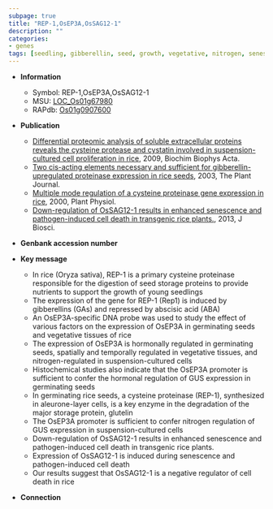 ```yaml
---
subpage: true
title: "REP-1,OsEP3A,OsSAG12-1"
description: ""
categories:
- genes
tags: [seedling, gibberellin, seed, growth, vegetative, nitrogen, senescence, cell death]
---
```


* **Information**  
    + Symbol: REP-1,OsEP3A,OsSAG12-1  
    + MSU: [LOC_Os01g67980](http://rice.plantbiology.msu.edu/cgi-bin/ORF_infopage.cgi?orf=LOC_Os01g67980)  
    + RAPdb: [Os01g0907600](http://rapdb.dna.affrc.go.jp/viewer/gbrowse_details/irgsp1?name=Os01g0907600)  

* **Publication**  
    + [Differential proteomic analysis of soluble extracellular proteins reveals the cysteine protease and cystatin involved in suspension-cultured cell proliferation in rice](http://www.ncbi.nlm.nih.gov/pubmed?term=Differential+proteomic+analysis+of+soluble+extracellular+proteins+reveals+the+cysteine+protease+and+cystatin+involved+in+suspension-cultured+cell+proliferation+in+rice%5BTitle%5D), 2009, Biochim Biophys Acta.
    + [Two cis-acting elements necessary and sufficient for gibberellin-upregulated proteinase expression in rice seeds](http://www.ncbi.nlm.nih.gov/pubmed?term=Two+cis-acting+elements+necessary+and+sufficient+for+gibberellin-upregulated+proteinase+expression+in+rice+seeds%5BTitle%5D), 2003, The Plant Journal.
    + [Multiple mode regulation of a cysteine proteinase gene expression in rice](http://www.ncbi.nlm.nih.gov/pubmed?term=Multiple+mode+regulation+of+a+cysteine+proteinase+gene+expression+in+rice%5BTitle%5D), 2000, Plant Physiol.
    + [Down-regulation of OsSAG12-1 results in enhanced senescence and pathogen-induced cell death in transgenic rice plants.](http://www.ncbi.nlm.nih.gov/pubmed?term=Down-regulation+of+OsSAG12-1+results+in+enhanced+senescence+and+pathogen-induced+cell+death+in+transgenic+rice+plants.%5BTitle%5D), 2013, J Biosci.

* **Genbank accession number**  

* **Key message**  
    + In rice (Oryza sativa), REP-1 is a primary cysteine proteinase responsible for the digestion of seed storage proteins to provide nutrients to support the growth of young seedlings
    + The expression of the gene for REP-1 (Rep1) is induced by gibberellins (GAs) and repressed by abscisic acid (ABA)
    + An OsEP3A-specific DNA probe was used to study the effect of various factors on the expression of OsEP3A in germinating seeds and vegetative tissues of rice
    + The expression of OsEP3A is hormonally regulated in germinating seeds, spatially and temporally regulated in vegetative tissues, and nitrogen-regulated in suspension-cultured cells
    + Histochemical studies also indicate that the OsEP3A promoter is sufficient to confer the hormonal regulation of GUS expression in germinating seeds
    + In germinating rice seeds, a cysteine proteinase (REP-1), synthesized in aleurone-layer cells, is a key enzyme in the degradation of the major storage protein, glutelin
    + The OsEP3A promoter is sufficient to confer nitrogen regulation of GUS expression in suspension-cultured cells
    + Down-regulation of OsSAG12-1 results in enhanced senescence and pathogen-induced cell death in transgenic rice plants.
    + Expression of OsSAG12-1 is induced during senescence and pathogen-induced cell death
    + Our results suggest that OsSAG12-1 is a negative regulator of cell death in rice

* **Connection**  



